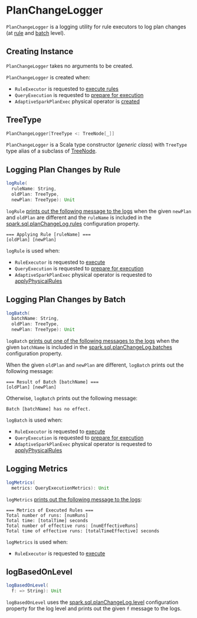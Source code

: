 # PlanChangeLogger

`PlanChangeLogger` is a logging utility for rule executors to log plan changes (at [rule](#logRule) and [batch](#logBatch) level).

## Creating Instance

`PlanChangeLogger` takes no arguments to be created.

`PlanChangeLogger` is created when:

* `RuleExecutor` is requested to [execute rules](RuleExecutor.md#execute)
* `QueryExecution` is requested to [prepare for execution](../QueryExecution.md#prepareForExecution)
* `AdaptiveSparkPlanExec` physical operator is [created](../adaptive-query-execution/AdaptiveSparkPlanExec.md#planChangeLogger)

## <span id="TreeType"> TreeType

```scala
PlanChangeLogger[TreeType <: TreeNode[_]]
```

`PlanChangeLogger` is a Scala type constructor (_generic class_) with `TreeType` type alias of a subclass of [TreeNode](TreeNode.md).

## <span id="logRule"> Logging Plan Changes by Rule

```scala
logRule(
  ruleName: String,
  oldPlan: TreeType,
  newPlan: TreeType): Unit
```

`logRule` [prints out the following message to the logs](#logBasedOnLevel) when the given `newPlan` and `oldPlan` are different and the `ruleName` is included in the [spark.sql.planChangeLog.rules](../configuration-properties.md#spark.sql.planChangeLog.rules) configuration property.

```text
=== Applying Rule [ruleName] ===
[oldPlan] [newPlan]
```

`logRule` is used when:

* `RuleExecutor` is requested to [execute](RuleExecutor.md#execute)
* `QueryExecution` is requested to [prepare for execution](../QueryExecution.md#prepareForExecution)
* `AdaptiveSparkPlanExec` physical operator is requested to [applyPhysicalRules](../adaptive-query-execution/AdaptiveSparkPlanExec.md#applyPhysicalRules)

## <span id="logBatch"> Logging Plan Changes by Batch

```scala
logBatch(
  batchName: String,
  oldPlan: TreeType,
  newPlan: TreeType): Unit
```

`logBatch` [prints out one of the following messages to the logs](#logBasedOnLevel) when the given `batchName` is included in the [spark.sql.planChangeLog.batches](../configuration-properties.md#spark.sql.planChangeLog.batches) configuration property.

When the given `oldPlan` and `newPlan` are different, `logBatch` prints out the following message:

```text
=== Result of Batch [batchName] ===
[oldPlan] [newPlan]
```

Otherwise, `logBatch` prints out the following message:

```text
Batch [batchName] has no effect.
```

`logBatch` is used when:

* `RuleExecutor` is requested to [execute](RuleExecutor.md#execute)
* `QueryExecution` is requested to [prepare for execution](../QueryExecution.md#prepareForExecution)
* `AdaptiveSparkPlanExec` physical operator is requested to [applyPhysicalRules](../adaptive-query-execution/AdaptiveSparkPlanExec.md#applyPhysicalRules)

## <span id="logMetrics"> Logging Metrics

```scala
logMetrics(
  metrics: QueryExecutionMetrics): Unit
```

`logMetrics` [prints out the following message to the logs](#logBasedOnLevel):

```text
=== Metrics of Executed Rules ===
Total number of runs: [numRuns]
Total time: [totalTime] seconds
Total number of effective runs: [numEffectiveRuns]
Total time of effective runs: [totalTimeEffective] seconds
```

`logMetrics` is used when:

* `RuleExecutor` is requested to [execute](RuleExecutor.md#execute)

## <span id="logBasedOnLevel"><span id="logLevel"> logBasedOnLevel

```scala
logBasedOnLevel(
  f: => String): Unit
```

`logBasedOnLevel` uses the [spark.sql.planChangeLog.level](../configuration-properties.md#spark.sql.planChangeLog.level) configuration property for the log level and prints out the given `f` message to the logs.
